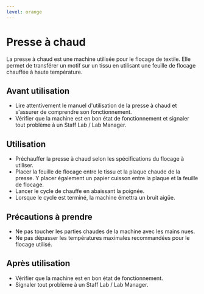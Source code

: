 ```yaml
---
level: orange
---
```


# Presse à chaud

La presse à chaud est une machine utilisée pour le flocage de textile. Elle permet de transférer un motif sur un tissu en utilisant une feuille de flocage chauffée à haute température.

## Avant utilisation

- Lire attentivement le manuel d'utilisation de la presse à chaud et s'assurer de comprendre son fonctionnement.
- Vérifier que la machine est en bon état de fonctionnement et signaler tout problème à un Staff Lab / Lab Manager.

## Utilisation

- Préchauffer la presse à chaud selon les spécifications du flocage à utiliser.
- Placer la feuille de flocage entre le tissu et la plaque chaude de la presse. Y placer également un papier cuisson entre la plaque et la feuille de flocage.
- Lancer le cycle de chauffe en abaissant la poignée.
- Lorsque le cycle est terminé, la machine émettra un bruit aigüe.

## Précautions à prendre

- Ne pas toucher les parties chaudes de la machine avec les mains nues.
- Ne pas dépasser les températures maximales recommandées pour le flocage utilisé.

## Après utilisation

- Vérifier que la machine est en bon état de fonctionnement.
- Signaler tout problème à un Staff Lab / Lab Manager.
